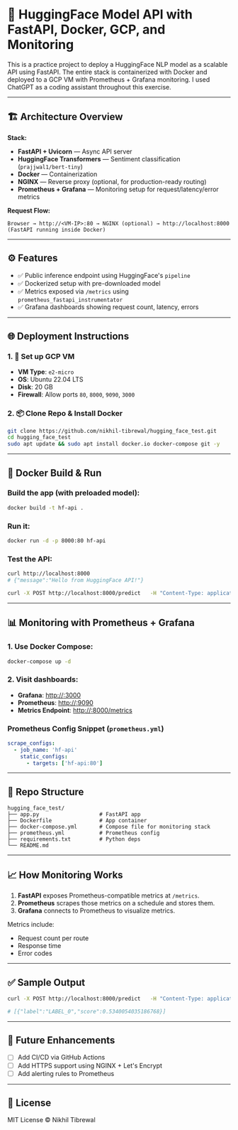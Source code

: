 # 🚀 HuggingFace Model API with FastAPI, Docker, GCP, and Monitoring

This is a practice project to deploy a HuggingFace NLP model as a scalable API using FastAPI. The entire stack is containerized with Docker and deployed to a GCP VM with Prometheus + Grafana monitoring. I used ChatGPT as a coding assistant throughout this exercise.

---

## 🏗️ Architecture Overview

**Stack:**
- **FastAPI + Uvicorn** — Async API server
- **HuggingFace Transformers** — Sentiment classification (`prajjwal1/bert-tiny`)
- **Docker** — Containerization
- **NGINX** — Reverse proxy (optional, for production-ready routing)
- **Prometheus + Grafana** — Monitoring setup for request/latency/error metrics

**Request Flow:**
```
Browser → http://<VM-IP>:80 → NGINX (optional) → http://localhost:8000 (FastAPI running inside Docker)
```

---

## ⚙️ Features

- ✅ Public inference endpoint using HuggingFace's `pipeline`
- ✅ Dockerized setup with pre-downloaded model
- ✅ Metrics exposed via `/metrics` using `prometheus_fastapi_instrumentator`
- ✅ Grafana dashboards showing request count, latency, errors

---

## 🌐 Deployment Instructions

### 1. 🔧 Set up GCP VM

- **VM Type**: `e2-micro`  
- **OS**: Ubuntu 22.04 LTS  
- **Disk**: 20 GB  
- **Firewall**: Allow ports `80`, `8000`, `9090`, `3000`

### 2. 📦 Clone Repo & Install Docker

```bash
git clone https://github.com/nikhil-tibrewal/hugging_face_test.git
cd hugging_face_test
sudo apt update && sudo apt install docker.io docker-compose git -y
```

---

## 🐳 Docker Build & Run

### Build the app (with preloaded model):
```bash
docker build -t hf-api .
```

### Run it:
```bash
docker run -d -p 8000:80 hf-api
```

### Test the API:
```bash
curl http://localhost:8000
# {"message":"Hello from HuggingFace API!"}

curl -X POST http://localhost:8000/predict   -H "Content-Type: application/json"   -d '{"text": "I love using FastAPI!"}'
```

---

## 📊 Monitoring with Prometheus + Grafana

### 1. Use Docker Compose:
```bash
docker-compose up -d
```

### 2. Visit dashboards:
- **Grafana**: [http://<VM-IP>:3000](http://<VM-IP>:3000)
- **Prometheus**: [http://<VM-IP>:9090](http://<VM-IP>:9090)
- **Metrics Endpoint**: [http://<VM-IP>:8000/metrics](http://<VM-IP>:8000/metrics)

### Prometheus Config Snippet (`prometheus.yml`)
```yaml
scrape_configs:
  - job_name: 'hf-api'
    static_configs:
      - targets: ['hf-api:80']
```

---

## 📁 Repo Structure

```
hugging_face_test/
├── app.py                   # FastAPI app
├── Dockerfile               # App container
├── docker-compose.yml       # Compose file for monitoring stack
├── prometheus.yml           # Prometheus config
├── requirements.txt         # Python deps
└── README.md
```

---

## 📈 How Monitoring Works

1. **FastAPI** exposes Prometheus-compatible metrics at `/metrics`.
2. **Prometheus** scrapes those metrics on a schedule and stores them.
3. **Grafana** connects to Prometheus to visualize metrics.

Metrics include:
- Request count per route
- Response time
- Error codes

---

## ✅ Sample Output

```bash
curl -X POST http://localhost:8000/predict   -H "Content-Type: application/json"   -d '{"text": "I love using FastAPI!"}'

# [{"label":"LABEL_0","score":0.5340054035186768}]
```

---

## 🏁 Future Enhancements

- [ ] Add CI/CD via GitHub Actions
- [ ] Add HTTPS support using NGINX + Let's Encrypt
- [ ] Add alerting rules to Prometheus

---

## 📄 License

MIT License © Nikhil Tibrewal

